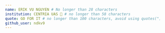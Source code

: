 ```yaml
---
name: ERIK VU NGUYEN # No longer than 28 characters
institution: CENTRIA UAS 🚩 # no longer than 58 characters
quote: GO FOR IT # no longer than 100 characters, avoid using quotes(") to guarantee the format remains the same.
github_user: ndkv9
---
```

